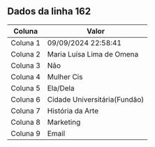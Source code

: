 ## Dados da linha 162

| Coluna | Valor |
|--------|-------|
| Coluna 1 | 09/09/2024 22:58:41 |
| Coluna 2 | Maria Luísa Lima de Omena |
| Coluna 3 | Não |
| Coluna 4 | Mulher Cis |
| Coluna 5 | Ela/Dela |
| Coluna 6 | Cidade Universitária(Fundão) |
| Coluna 7 | História da Arte |
| Coluna 8 | Marketing |
| Coluna 9 | Email |
